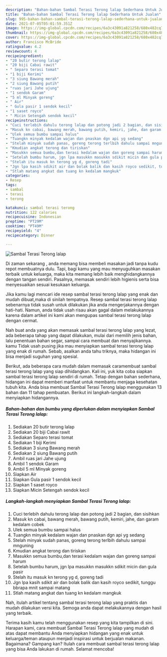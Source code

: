 ```yaml
---
description: "Bahan-bahan Sambal Terasi Terong lalap Sederhana Untuk Jualan"
title: "Bahan-bahan Sambal Terasi Terong lalap Sederhana Untuk Jualan"
slug: 995-bahan-bahan-sambal-terasi-terong-lalap-sederhana-untuk-jualan
date: 2021-07-05T05:01:59.351Z
image: https://img-global.cpcdn.com/recipes/6a3c43091a821258/680x482cq70/sambal-terasi-terong-lalap-foto-resep-utama.jpg
thumbnail: https://img-global.cpcdn.com/recipes/6a3c43091a821258/680x482cq70/sambal-terasi-terong-lalap-foto-resep-utama.jpg
cover: https://img-global.cpcdn.com/recipes/6a3c43091a821258/680x482cq70/sambal-terasi-terong-lalap-foto-resep-utama.jpg
author: Francisco McBride
ratingvalue: 4.2
reviewcount: 4
recipeingredient:
- "20 butir terong lalap"
- "20 biji Cabai rawit"
- " Separo terasi tomat"
- "1 biji Kerimi"
- "3 siung Bawang merah"
- "2 siung Bawang putih"
- "ruas jari Jahe ujung"
- "1 sendok Garam"
- "5 ml Minyak goreng"
- " Air"
- " Gula pasir 1 sendok kecil"
- "1 saset royco"
- " Micin Setengah sendok kecil"
recipeinstructions:
- "Cuci terlebih dahulu terong lalap dan potong jadi 2 bagian, dan sisihkan"
- "Masuk kn cabai, bawang merah, bawang putih, kemiri, jahe, dan garam kedalam cobek"
- "Ulek semua bumbu sampai halus"
- "Tuangkn minyak kedalam wajan dan pnaskan dgn api yg sedang"
- "Stelah minyak sudah panas, goreng terong terlbih dahulu sampai mnguning"
- "Kmudian angkat terong dan tiriskan"
- "Masukkn semua bumbu,dan terasi kedalam wajan dan goreng sampai harum"
- "Setelah bumbu harum, jgn lpa masukkn masukkn sdikit micin dan gula pasir"
- "Stelah itu masuk kn terong yg d, goreng tadi"
- "Jgn lpa kasih sdikit air dan bolak balik dan kasih royco sedikit, tunggu bbrapa mnit sampai matang"
- "Stlah matang angkat dan tuang kn kedalam mangkuk"
categories:
- Resep
tags:
- sambal
- terasi
- terong

katakunci: sambal terasi terong 
nutrition: 122 calories
recipecuisine: Indonesian
preptime: "PT29M"
cooktime: "PT49M"
recipeyield: "4"
recipecategory: Dinner

---
```



![Sambal Terasi Terong lalap](https://img-global.cpcdn.com/recipes/6a3c43091a821258/680x482cq70/sambal-terasi-terong-lalap-foto-resep-utama.jpg)

Di zaman  sekarang , anda memang bisa membeli masakan jadi tanpa kudu repot membuatnya dulu. Tapi, bagi kamu yang mau menyuguhkan masakan terbaik untuk keluarga, maka kita memang lebih baik menghidangkannya dengan tangan sendiri. Pasalnya, memasak sendiri lebih higienis serta bisa menyesuaikan sesuai kesukaan keluarga.

Jika kamu lagi mencari ide resep sambal terasi terong lalap yang enak dan mudah dibuat,maka di sinilah tempatnya. Resep sambal terasi terong lalap  sebenarnya tidak susah untuk dilakukan jika anda mengerjakannya dengan hati-hati. Namun, anda tidak usah risau akan gagal dalam melakukannya 
karena dalam artikel ini kami akan mengupas sambal terasi terong lalap dengan cermat.  



Nah buat anda yang akan memasak sambal terasi terong lalap yang lezat, ada beberapa tahap yang dapat dilakukan, mulai dari memilih jenis bahan, lalu penentuan bahan segar, sampai cara membuat dan menyajikannya. kamu Tidak usah pusing jika mau menyiapkan sambal terasi terong lalap yang enak di rumah. Sebab, asalkan anda  tahu triknya, maka hidangan ini bisa menjadi suguhan yang spesial.

Berikut, ada beberapa cara mudah dalam memasak caramembuat sambal terasi terong lalap yang siap dihidangkan. Kali ini, yuk kita coba siapkan sambal terasi terong lalap sendiri di rumah. Tetap dengan bahan sederhana, hidangan ini dapat memberi manfaat untuk membantu menjaga kesehatan tubuh kita. Anda bisa membuat Sambal Terasi Terong lalap menggunakan 13 bahan dan 11 tahap pembuatan. Berikut ini langkah-langkah dalam menyiapkan hidangannya.

<!--inarticleads1-->

##### Bahan-bahan dan bumbu yang diperlukan dalam menyiapkan Sambal Terasi Terong lalap:

1. Sediakan 20 butir terong lalap
1. Sediakan 20 biji Cabai rawit
1. Sediakan  Separo terasi tomat
1. Sediakan 1 biji Kerimi
1. Sediakan 3 siung Bawang merah
1. Sediakan 2 siung Bawang putih
1. Ambil ruas jari Jahe ujung
1. Ambil 1 sendok Garam
1. Ambil 5 ml Minyak goreng
1. Siapkan  Air
1. Siapkan  Gula pasir 1 sendok kecil
1. Siapkan 1 saset royco
1. Siapkan  Micin Setengah sendok kecil




<!--inarticleads2-->

##### Langkah-langkah menyiapkan Sambal Terasi Terong lalap:

1. Cuci terlebih dahulu terong lalap dan potong jadi 2 bagian, dan sisihkan
1. Masuk kn cabai, bawang merah, bawang putih, kemiri, jahe, dan garam kedalam cobek
1. Ulek semua bumbu sampai halus
1. Tuangkn minyak kedalam wajan dan pnaskan dgn api yg sedang
1. Stelah minyak sudah panas, goreng terong terlbih dahulu sampai mnguning
1. Kmudian angkat terong dan tiriskan
1. Masukkn semua bumbu,dan terasi kedalam wajan dan goreng sampai harum
1. Setelah bumbu harum, jgn lpa masukkn masukkn sdikit micin dan gula pasir
1. Stelah itu masuk kn terong yg d, goreng tadi
1. Jgn lpa kasih sdikit air dan bolak balik dan kasih royco sedikit, tunggu bbrapa mnit sampai matang
1. Stlah matang angkat dan tuang kn kedalam mangkuk




Nah, itulah artikel tentang  sambal terasi terong lalap  yang praktis dan mudah dilakukan versi kita. Semoga anda dapat melakukannya dengan hasil yang terbaik. 

Terima kasih kamu telah menggunakan resep yang kita tampilkan di sini. Harapan kami, cara membuat  Sambal Terasi Terong lalap yang mudah di atas dapat membantu Anda menyiapkan hidangan yang enak untuk keluarga/teman ataupun menjadi inspirasi untuk berjualan makanan. Bagaimana? Gampang kan? Itulah cara membuat sambal terasi terong lalap yang bisa Anda lakukan di rumah. Selamat mencoba!

